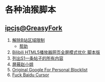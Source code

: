 各种油猴脚本
===

## [ipcjs@GreasyFork](https://greasyfork.org/zh-CN/users/86730-ipcjs)

1. [解除B站区域限制](https://greasyfork.org/zh-CN/scripts/25718-%E8%A7%A3%E9%99%A4b%E7%AB%99%E5%8C%BA%E5%9F%9F%E9%99%90%E5%88%B6)
    - [帮助](https://github.com/ipcjs/bilibili-helper/blob/user.js/bilibili_bangumi_area_limit_hack.md)
2. [Bilibili HTML5播放器网页全屏模式优化 脚本版](https://greasyfork.org/zh-CN/scripts/25858-bilibili-html5%E6%92%AD%E6%94%BE%E5%99%A8%E7%BD%91%E9%A1%B5%E5%85%A8%E5%B1%8F%E6%A8%A1%E5%BC%8F%E4%BC%98%E5%8C%96-%E8%84%9A%E6%9C%AC%E7%89%88)
3. [列出S1一条帖子的所有内容](https://greasyfork.org/zh-CN/scripts/28810-%E5%88%97%E5%87%BAs1%E4%B8%80%E6%9D%A1%E5%B8%96%E5%AD%90%E7%9A%84%E6%89%80%E6%9C%89%E5%86%85%E5%AE%B9)
1. [屏蔽赵小姐](https://greasyfork.org/zh-CN/scripts/34383-%E5%B1%8F%E8%94%BD%E8%B5%B5%E5%B0%8F%E5%A7%90)
1. [Original Google For Personal Blocklist](https://greasyfork.org/zh-CN/scripts/25857-original-google-for-personal-blocklist)
1. [Fuck Baidu Cursor](https://greasyfork.org/zh-CN/scripts/28206-baidu-cursor)